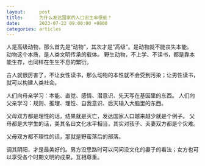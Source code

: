 ```yaml
---
layout:		post
title:		为什么发达国家的人口出生率很低？
date:		2023-07-22 09:00:00 +0800
categories:	articles
---
```

人是高级动物，那么首先是“动物”，其次才是“高级”。是动物就不能丧失本能。
动物这个本质，是人类文明传承的载体。
野生动物，不上学、不读书，都是靠本能生存，也同样在生生不息的繁衍。

古人就很厉害了，不让女性读书，那么动物的本性就不会受到污染；让男性读书，就可以构建人类社会。

人们向母亲学习：本能、直觉、感情、潜意识、先天写在基因里的东西。
人们向父亲学习：规则、推理、理性、自我意识、后天输入大脑里的东西。

父母双方都是理性的话，结果就是灭亡，发达国家人口越来越少就是个例子。
父母都是大学生的话，美其名曰文化水平相当，其实对孩子、夫妻双方都是个灾难。

父母双方都不理性的话，那就是野蛮落后的部落。

调其阴阳，才是最美好的。男方没思路时可以问问没文化的妻子的看法；女方也可以享受各个时期文明的成果。互相尊重。